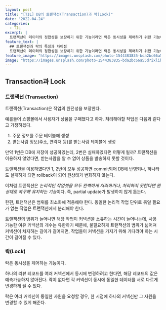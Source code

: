 ```yaml
---
layout: post
title: "[TIL] DB의 트랜잭션(Transaction)과 락(Lock)"
date: "2022-04-24"
categories:
  - TIL
excerpt: |
  트랜잭션이 데이터의 정합성을 보장하기 위한 기능이라면 락은 동시성을 제어하기 위한 기능이다.
feature_text: |
  ## 트랜잭션과 락의 특징과 차이점
  트랜잭션이 데이터의 정합성을 보장하기 위한 기능이라면 락은 동시성을 제어하기 위한 기능이다.
feature_image: "https://images.unsplash.com/photo-1544383835-bda2bc66a55d?ixlib=rb-1.2.1&ixid=MnwxMjA3fDB8MHxwaG90by1wYWdlfHx8fGVufDB8fHx8&auto=format&fit=crop&w=3472&q=80"
image: "https://images.unsplash.com/photo-1544383835-bda2bc66a55d?ixlib=rb-1.2.1&ixid=MnwxMjA3fDB8MHxwaG90by1wYWdlfHx8fGVufDB8fHx8&auto=format&fit=crop&w=3472&q=80"
---
```


## Transaction과 Lock

### 트랜잭션 (Transaction)

트랜잭션(Transaction)은 작업의 완전성을 보장한다.

예를들어 쇼핑몰에서 사용자가 상품을 구매했다고 하자.
처리해야할 작업은 다음과 같다고 가정하겠다.

1. 주문 정보를 주문 테이블에 생성
2. 받는사람 정보(주소, 연락처 등)를 받는사람 테이블에 생성

만약 1번은 DB에 저장이 성공하였는데, 2번은 실패하였다면 어떻게 될까?
트랜잭션을 이용하지 않았다면, 받는사람을 알 수 없어 상품을 발송하지 못할 것이다.

트랜잭션을 이용하였다면 1, 2번이 모두 성공하면 commit되어 DB에 반영되나,
하나라도 실패하게 되면 rollback이 되어 원상태가 변화하지 않는다.

이처럼 트랜잭션은 *논리적인 작업셋을 모두 완벽하게 처리하거나, 처리하지 못한다면 원상태로 복구해 유지하는 기능*이다.
즉, partial update가 발생하지 않게 돕는다.

한편, 트랜잭션은 범위를 최소화해 적용해야 한다.
동일한 논리적 작업 단위로 묶일 필요가 없는 작업은 트랜잭션에서 분리해야 한다.

트랜잭션의 범위가 늘어나면 해당 작업이 커넥션을 소유하는 시간이 늘어나는데, 사용 가능한 여유 커넥션의 개수는 유한하기 때문에, 불필요하게 트랜잭션의 범위가 넓어져 커넥션이 차지하는 길이가 길어지면, 작업들이 커넥션을 가지기 위해 기다려야 하는 시간이 길어질 수 있다.

### 락(Lock)

락은 동시성을 제어하는 기능이다.

하나의 리뷰 레코드를 여러 커넥션에서 동시에 변경하려고 한다면, 해당 레코드의 값은 예측가능하지 않아진다.
락이 없다면 각 커넥션이 동시에 동일한 데이터를 서로 다르게 변경하게 될 수 있다.

락은 여러 커넥션이 동일한 자원을 요청할 경우, 한 시점에 하나의 커넥션만 그 자원을 변경할 수 있게 해준다.
